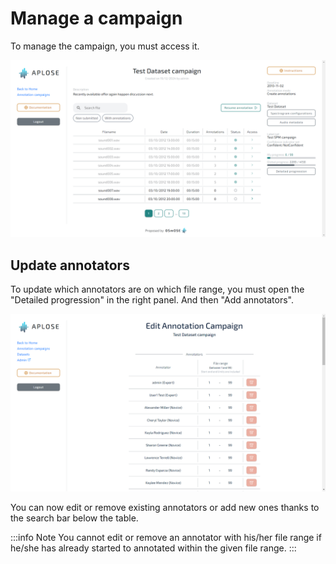 # Manage a campaign

To manage the campaign, you must access it.

![](../../assets/campaigns/campaign-detail.png)

## Update annotators

To update which annotators are on which file range, you must open the "Detailed progression" in the right panel.
And then "Add annotators".

![](../../assets/campaign-creator/edit.png)

You can now edit or remove existing annotators or add new ones thanks to the search bar below the table.

:::info Note
You cannot edit or remove an annotator with his/her file range if he/she has already started to annotated within the given file range.
:::